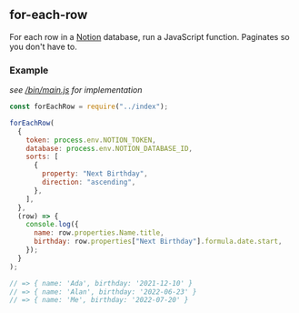 ## for-each-row

For each row in a [Notion](https://developers.notion.com/) database, run a JavaScript function. Paginates so you don't have to.

### Example

*see [/bin/main.js](/bin/main.js) for implementation*

```js
const forEachRow = require("../index");

forEachRow(
  {
    token: process.env.NOTION_TOKEN,
    database: process.env.NOTION_DATABASE_ID,
    sorts: [
      {
        property: "Next Birthday",
        direction: "ascending",
      },
    ],
  },
  (row) => {
    console.log({
      name: row.properties.Name.title,
      birthday: row.properties["Next Birthday"].formula.date.start,
    });
  }
);

// => { name: 'Ada', birthday: '2021-12-10' }
// => { name: 'Alan', birthday: '2022-06-23' }
// => { name: 'Me', birthday: '2022-07-20' }
```
